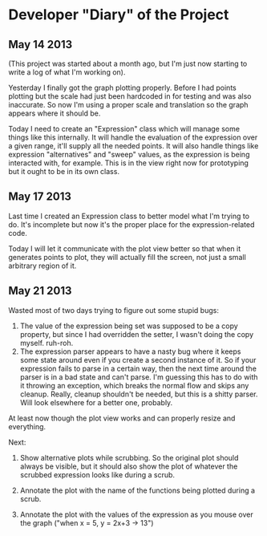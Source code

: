 Developer "Diary" of the Project
================================

May 14 2013
-----------

(This project was started about a month ago, but I'm just now starting to write a log of what I'm working on).

Yesterday I finally got the graph plotting properly. Before I had points plotting but the scale had just been hardcoded in for testing and was also inaccurate. So now I'm using a proper scale and translation so the graph appears where it should be.

Today I need to create an "Expression" class which will manage some things like this internally. It will handle the evaluation of the expression over a given range, it'll supply all the needed points. It will also handle things like expression "alternatives" and "sweep" values, as the expression is being interacted with, for example. This is in the view right now for prototyping but it ought to be in its own class.


May 17 2013
-----------

Last time I created an Expression class to better model what I'm trying to do. It's incomplete but now it's the proper place for the expression-related code.

Today I will let it communicate with the plot view better so that when it generates points to plot, they will actually fill the screen, not just a small arbitrary region of it.


May 21 2013
-----------

Wasted most of two days trying to figure out some stupid bugs:

1. The value of the expression being set was supposed to be a copy property, but since I had overridden the setter, I wasn't doing the copy myself. ruh-roh.
2. The expression parser appears to have a nasty bug where it keeps some state around even if you create a second instance of it. So if your expression fails to parse in a certain way, then the next time around the parser is in a bad state and can't parse. I'm guessing this has to do with it throwing an exception, which breaks the normal flow and skips any cleanup. Really, cleanup shouldn't be needed, but this is a shitty parser. Will look elsewhere for a better one, probably.

At least now though the plot view works and can properly resize and everything.

Next:

1. Show alternative plots while scrubbing. So the original plot should always be visible, but it should also show the plot of whatever the scrubbed expression looks like during a scrub.

2. Annotate the plot with the name of the functions being plotted during a scrub.

3. Annotate the plot with the values of the expression as you mouse over the graph ("when x = 5, y = 2x+3 -> 13")